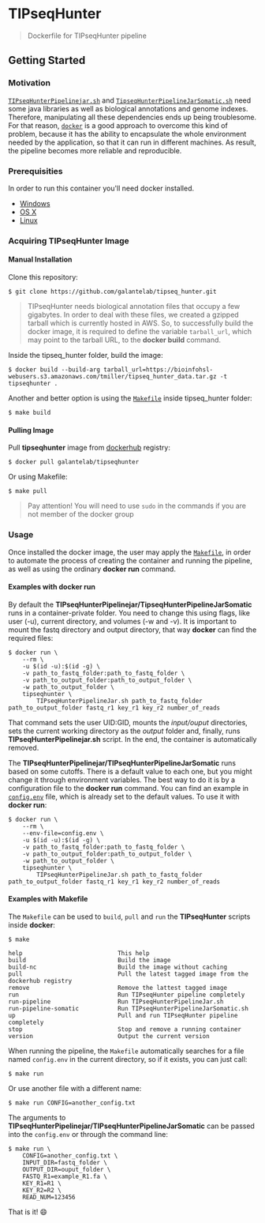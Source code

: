 # TIPseqHunter
> Dockerfile for TIPseqHunter pipeline

## Getting Started

### Motivation

[`TIPseqHunterPipelinejar.sh`](https://github.com/galantelab/tipseq_hunter/blob/master/bin/TIPseqHunterPipelineJar.sh) and [`TipseqHunterPipelineJarSomatic.sh`](https://github.com/galantelab/tipseq_hunter/blob/master/bin/TIPseqHunterPipelineJarSomatic.sh) need some java libraries as well as biological annotations and genome indexes. Therefore, manipulating all these dependencies ends up being troublesome. For that reason, [`docker`](https://www.docker.com/) is a good approach to overcome this kind of problem, because it has the ability to encapsulate the whole environment needed by the application, so that it can run in different machines. As result, the pipeline becomes more reliable and reproducible.

### Prerequisities

In order to run this container you'll need docker installed.

* [Windows](https://docs.docker.com/windows/started)
* [OS X](https://docs.docker.com/mac/started/)
* [Linux](https://docs.docker.com/linux/started/)

### Acquiring TIPseqHunter Image

#### Manual Installation

Clone this repository:

`$ git clone https://github.com/galantelab/tipseq_hunter.git`

> TIPseqHunter needs biological annotation files that occupy a few gigabytes. In order to deal with these files, we created a gzipped tarball which is currently hosted in AWS. So, to successfully build the docker image, it is required to define the variable `tarball_url`, which may point to the tarball URL, to the **docker build** command.

Inside the tipseq_hunter folder, build the image:

`$ docker build --build-arg tarball_url=https://bioinfohsl-webusers.s3.amazonaws.com/tmiller/tipseq_hunter_data.tar.gz -t tipseqhunter .`

Another and better option is using the [`Makefile`](https://github.com/galantelab/tipseq_hunter/blob/master/Makefile) inside tipseq_hunter folder:

`$ make build`

#### Pulling Image

Pull **tipseqhunter** image from [dockerhub](https://hub.docker.com) registry:

`$ docker pull galantelab/tipseqhunter`

Or using Makefile:

`$ make pull`

> Pay attention! You will need to use `sudo` in the commands if you are not member of the docker group

### Usage

Once installed the docker image, the user may apply the [`Makefile`](https://github.com/galantelab/tipseq_hunter/blob/master/Makefile), in order to automate the process of creating the container and running the pipeline, as well as using the ordinary **docker run** command.

#### Examples with docker run

By default the **TIPseqHunterPipelinejar/TipseqHunterPipelineJarSomatic** runs in a container-private folder. You need to change this using flags, like user (-u), current directory, and volumes (-w and -v). It is important to mount the fastq directory and output directory, that way **docker** can find the required files:

```
$ docker run \
	--rm \
	-u $(id -u):$(id -g) \
	-v path_to_fastq_folder:path_to_fastq_folder \
	-v path_to_output_folder:path_to_output_folder \
	-w path_to_output_folder \
	tipseqhunter \
		TIPseqHunterPipelineJar.sh path_to_fastq_folder path_to_output_folder fastq_r1 key_r1 key_r2 number_of_reads
```

That command sets the user UID:GID, mounts the *input/ouput* directories, sets the current working directory as the *output* folder and, finally, runs **TIPseqHunterPipelinejar.sh** script. In the end, the container is automatically removed.

The **TIPseqHunterPipelinejar/TIPseqHunterPipelineJarSomatic** runs based on some cutoffs. There is a default value to each one, but you might change it through environment variables. The best way to do it is by a configuration file to the **docker run** command. You can find an example in [`config.env`](https://github.com/galantelab/tipseq_hunter/blob/master/config.env) file, which is already set to the default values. To use it with **docker run**:

```
$ docker run \
	--rm \
	--env-file=config.env \
	-u $(id -u):$(id -g) \
	-v path_to_fastq_folder:path_to_fastq_folder \
	-v path_to_output_folder:path_to_output_folder \
	-w path_to_output_folder \
	tipseqhunter \
		TIPseqHunterPipelineJar.sh path_to_fastq_folder path_to_output_folder fastq_r1 key_r1 key_r2 number_of_reads
```

#### Examples with Makefile

The `Makefile` can be used to `build`, `pull` and `run` the **TIPseqHunter** scripts inside **docker**:

```
$ make

help                           This help
build                          Build the image
build-nc                       Build the image without caching
pull                           Pull the latest tagged image from the dockerhub registry
remove                         Remove the lattest tagged image
run                            Run TIPseqHunter pipeline completely
run-pipeline                   Run TIPseqHunterPipelineJar.sh
run-pipeline-somatic           Run TIPseqHunterPipelineJarSomatic.sh
up                             Pull and run TIPseqHunter pipeline completely
stop                           Stop and remove a running container
version                        Output the current version

```

When running the pipeline, the `Makefile` automatically searches for a file named `config.env` in the current directory, so
if it exists, you can just call:

`$ make run`

Or use another file with a different name:

`$ make run CONFIG=another_config.txt`

The arguments to **TIPseqHunterPipelinejar/TIPseqHunterPipelineJarSomatic** can be passed into the `config.env` or through the command line:

```
$ make run \
	CONFIG=another_config.txt \
	INPUT_DIR=fastq_folder \
	OUTPUT_DIR=ouput_folder \
	FASTQ_R1=example_R1.fa \
	KEY_R1=R1 \
	KEY_R2=R2 \
	READ_NUM=123456
```

That is it! :smile:
